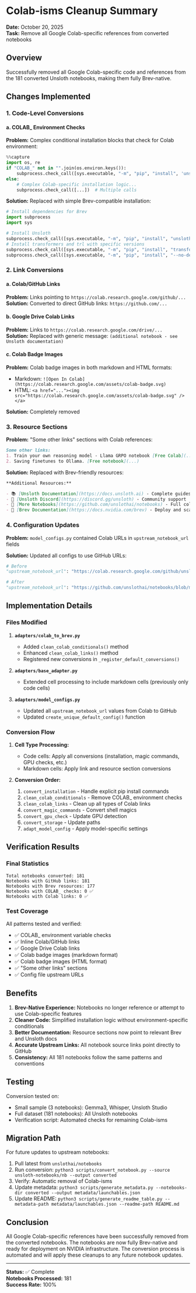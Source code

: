 # Colab-isms Cleanup Summary

**Date:** October 20, 2025  
**Task:** Remove all Google Colab-specific references from converted notebooks

## Overview

Successfully removed all Google Colab-specific code and references from the 181 converted Unsloth notebooks, making them fully Brev-native.

## Changes Implemented

### 1. Code-Level Conversions

#### a. COLAB_ Environment Checks
**Problem:** Complex conditional installation blocks that check for Colab environment:
```python
%%capture
import os, re
if "COLAB_" not in "".join(os.environ.keys()):
    subprocess.check_call([sys.executable, "-m", "pip", "install", 'unsloth'])
else:
    # Complex Colab-specific installation logic...
    subprocess.check_call([...])  # Multiple calls
```

**Solution:** Replaced with simple Brev-compatible installation:
```python
# Install dependencies for Brev
import subprocess
import sys

# Install Unsloth
subprocess.check_call([sys.executable, "-m", "pip", "install", "unsloth"])
# Install transformers and trl with specific versions
subprocess.check_call([sys.executable, "-m", "pip", "install", "transformers==4.56.2"])
subprocess.check_call([sys.executable, "-m", "pip", "install", "--no-deps", "trl==0.22.2"])
```

### 2. Link Conversions

#### a. Colab/GitHub Links
**Problem:** Links pointing to `https://colab.research.google.com/github/...`  
**Solution:** Converted to direct GitHub links: `https://github.com/...`

#### b. Google Drive Colab Links
**Problem:** Links to `https://colab.research.google.com/drive/...`  
**Solution:** Replaced with generic message: `(additional notebook - see Unsloth documentation)`

#### c. Colab Badge Images
**Problem:** Colab badge images in both markdown and HTML formats:
- Markdown: `![Open In Colab](https://colab.research.google.com/assets/colab-badge.svg)`
- HTML: `<a href="..."><img src="https://colab.research.google.com/assets/colab-badge.svg" /></a>`

**Solution:** Completely removed

### 3. Resource Sections

**Problem:** "Some other links" sections with Colab references:
```markdown
Some other links:
1. Train your own reasoning model - Llama GRPO notebook [Free Colab](...)
2. Saving finetunes to Ollama. [Free notebook](...)
```

**Solution:** Replaced with Brev-friendly resources:
```markdown
**Additional Resources:**

- 📚 [Unsloth Documentation](https://docs.unsloth.ai) - Complete guides and examples
- 💬 [Unsloth Discord](https://discord.gg/unsloth) - Community support
- 📖 [More Notebooks](https://github.com/unslothai/notebooks) - Full collection on GitHub
- 🚀 [Brev Documentation](https://docs.nvidia.com/brev) - Deploy and scale on NVIDIA GPUs
```

### 4. Configuration Updates

**Problem:** `model_configs.py` contained Colab URLs in `upstream_notebook_url` fields

**Solution:** Updated all configs to use GitHub URLs:
```python
# Before
"upstream_notebook_url": "https://colab.research.google.com/github/unslothai/notebooks/blob/main/nb/..."

# After
"upstream_notebook_url": "https://github.com/unslothai/notebooks/blob/main/nb/..."
```

## Implementation Details

### Files Modified

1. **`adapters/colab_to_brev.py`**
   - Added `clean_colab_conditionals()` method
   - Enhanced `clean_colab_links()` method
   - Registered new conversions in `_register_default_conversions()`

2. **`adapters/base_adapter.py`**
   - Extended cell processing to include markdown cells (previously only code cells)

3. **`adapters/model_configs.py`**
   - Updated all `upstream_notebook_url` values from Colab to GitHub
   - Updated `create_unique_default_config()` function

### Conversion Flow

1. **Cell Type Processing:**
   - Code cells: Apply all conversions (installation, magic commands, GPU checks, etc.)
   - Markdown cells: Apply link and resource section conversions

2. **Conversion Order:**
   1. `convert_installation` - Handle explicit pip install commands
   2. `clean_colab_conditionals` - Remove COLAB_ environment checks
   3. `clean_colab_links` - Clean up all types of Colab links
   4. `convert_magic_commands` - Convert shell magics
   5. `convert_gpu_check` - Update GPU detection
   6. `convert_storage` - Update paths
   7. `adapt_model_config` - Apply model-specific settings

## Verification Results

### Final Statistics

```
Total notebooks converted: 181
Notebooks with GitHub links: 181
Notebooks with Brev resources: 177
Notebooks with COLAB_ checks: 0 ✅
Notebooks with Colab links: 0 ✅
```

### Test Coverage

All patterns tested and verified:
- ✅ COLAB_ environment variable checks
- ✅ Inline Colab/GitHub links
- ✅ Google Drive Colab links
- ✅ Colab badge images (markdown format)
- ✅ Colab badge images (HTML format)
- ✅ "Some other links" sections
- ✅ Config file upstream URLs

## Benefits

1. **Brev-Native Experience:** Notebooks no longer reference or attempt to use Colab-specific features
2. **Cleaner Code:** Simplified installation logic without environment-specific conditionals
3. **Better Documentation:** Resource sections now point to relevant Brev and Unsloth docs
4. **Accurate Upstream Links:** All notebook source links point directly to GitHub
5. **Consistency:** All 181 notebooks follow the same patterns and conventions

## Testing

Conversion tested on:
- Small sample (3 notebooks): Gemma3, Whisper, Unsloth Studio
- Full dataset (181 notebooks): All Unsloth notebooks
- Verification script: Automated checks for remaining Colab-isms

## Migration Path

For future updates to upstream notebooks:
1. Pull latest from `unslothai/notebooks`
2. Run conversion: `python3 scripts/convert_notebook.py --source unsloth-notebooks/nb --output converted`
3. Verify: Automatic removal of Colab-isms
4. Update metadata: `python3 scripts/generate_metadata.py --notebooks-dir converted --output metadata/launchables.json`
5. Update README: `python3 scripts/generate_readme_table.py --metadata-path metadata/launchables.json --readme-path README.md`

## Conclusion

All Google Colab-specific references have been successfully removed from the converted notebooks. The notebooks are now fully Brev-native and ready for deployment on NVIDIA infrastructure. The conversion process is automated and will apply these cleanups to any future notebook updates.

---

**Status:** ✅ Complete  
**Notebooks Processed:** 181  
**Success Rate:** 100%

